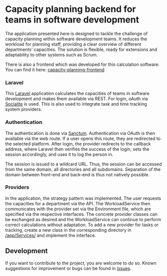 # Capacity planning backend for teams in software development

The application presented here is designed to tackle the challenge of capacity planning within software development
teams. It reduces the workload for planning staff, providing a clear overview of different departments' capacities. The
solution is flexible, ready for extensions and adaptability to other systems such as Scrum.

There is also a frontend which was developed for this calculation software. You can find it here: [capacity-planning-frontend](https://github.com/lorenzpfei/capacity-planning-frontend)

### Laravel

This [Laravel](https://github.com/laravel/laravel) application calculates the capacities of teams in software
development and makes them available via REST.
For login, oAuth via [Socialite](https://github.com/laravel/socialite) is used. This is also used to integrate task and
time tracking system providers.

### Authentication

The authentication is done via [Sanctum](https://github.com/laravel/sanctum). Authentication via OAuth is then available
via the web route. If a user opens this route, they are redirected to the selected platform. After login, the provider
redirects to the callback address, where Laravel then verifies the success of the login, sets the session accordingly,
and uses it to log the person in.

The session is issued to a wildcard URL. Thus, the session can be accessed from the same domain, all directories and all
subdomains. Separation of the domain between front-end and back-end is thus not natively possible.

### Providers

In the application, the strategy pattern was implemented. The user requests the capacities for a department via the API.
The WorkloadService then communicates with the provider set via the Environment file, which are specified via the
respective interfaces. The concrete provider classes can be exchanged as desired and the WorkloadService can continue to
perform correct calculations without adaptation.
To add a new provider for tasks or tracking, create a new class in the corresponding directory
in [/app/Services/](./app/Services) and implement the interface.

## Development

If you want to contribute to the project, you are welcome to do so. Known suggestions for improvement or bugs can be found in [Issues](https://github.com/lorenzpfei/capacity-planning-backend/issues).
